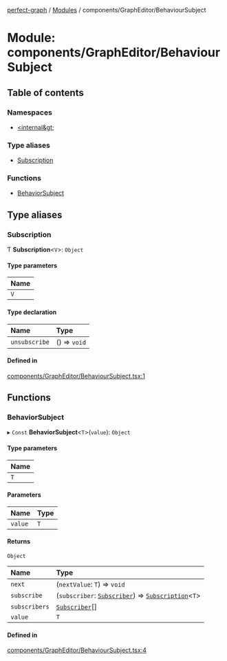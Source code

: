 [perfect-graph](../README.md) / [Modules](../modules.md) / components/GraphEditor/BehaviourSubject

# Module: components/GraphEditor/BehaviourSubject

## Table of contents

### Namespaces

- [&lt;internal\&gt;](components_GraphEditor_BehaviourSubject._internal_.md)

### Type aliases

- [Subscription](components_GraphEditor_BehaviourSubject#subscription)

### Functions

- [BehaviorSubject](components_GraphEditor_BehaviourSubject#behaviorsubject)

## Type aliases

### Subscription

Ƭ **Subscription**<`V`\>: `Object`

#### Type parameters

| Name |
| :--- |
| `V`  |

#### Type declaration

| Name          | Type         |
| :------------ | :----------- |
| `unsubscribe` | () => `void` |

#### Defined in

[components/GraphEditor/BehaviourSubject.tsx:1](https://github.com/MaastrichtU-IDS/perfect-graph/blob/7784cd6/src/components/GraphEditor/BehaviourSubject.tsx#L1)

## Functions

### BehaviorSubject

▸ `Const` **BehaviorSubject**<`T`\>(`value`): `Object`

#### Type parameters

| Name |
| :--- |
| `T`  |

#### Parameters

| Name    | Type |
| :------ | :--- |
| `value` | `T`  |

#### Returns

`Object`

| Name          | Type                                                                                                                                                                          |
| :------------ | :---------------------------------------------------------------------------------------------------------------------------------------------------------------------------- |
| `next`        | (`nextValue`: `T`) => `void`                                                                                                                                                  |
| `subscribe`   | (`subscriber`: [`Subscriber`](components_GraphEditor_BehaviourSubject._internal_#subscriber)) => [`Subscription`](components_GraphEditor_BehaviourSubject#subscription)<`T`\> |
| `subscribers` | [`Subscriber`](components_GraphEditor_BehaviourSubject._internal_#subscriber)[]                                                                                               |
| `value`       | `T`                                                                                                                                                                           |

#### Defined in

[components/GraphEditor/BehaviourSubject.tsx:4](https://github.com/MaastrichtU-IDS/perfect-graph/blob/7784cd6/src/components/GraphEditor/BehaviourSubject.tsx#L4)
